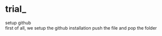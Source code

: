 # trial_
setup github
<br>
first of all, we setup the github installation 
push the file and pop the folder
